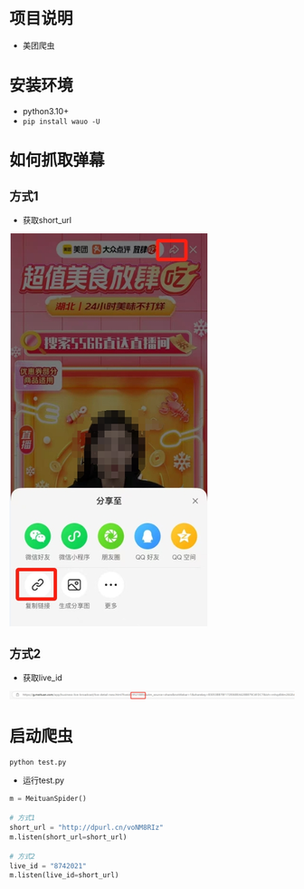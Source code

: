 # 项目说明

- 美团爬虫

# 安装环境

- python3.10+
- `pip install wauo -U`

# 如何抓取弹幕

## 方式1

- 获取short_url

![](short_url.png)

## 方式2

- 获取live_id

![](live_id.png)

# 启动爬虫

`python test.py`

- 运行test.py

```python
m = MeituanSpider()

# 方式1
short_url = "http://dpurl.cn/voNM8RIz"
m.listen(short_url=short_url)

# 方式2
live_id = "8742021"
m.listen(live_id=short_url)
```